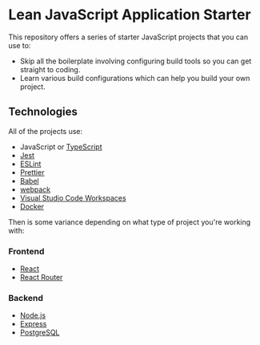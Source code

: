 # Lean JavaScript Application Starter

This repository offers a series of starter JavaScript projects that you can use to:

-   Skip all the boilerplate involving configuring build tools so you can get straight to coding.
-   Learn various build configurations which can help you build your own project.

## Technologies

All of the projects use:

-   JavaScript or [TypeScript](https://www.typescriptlang.org)
-   [Jest](https://jestjs.io)
-   [ESLint](https://eslint.org)
-   [Prettier](https://prettier.io)
-   [Babel](https://babeljs.io)
-   [webpack](https://webpack.js.org)
-   [Visual Studio Code Workspaces](https://code.visualstudio.com/docs/editor/workspaces)
-   [Docker](https://www.docker.com)

Then is some variance depending on what type of project you're working with:

### Frontend

-   [React](https://react.dev)
-   [React Router](https://reactrouter.com)

### Backend

-   [Node.js](https://nodejs.org)
-   [Express](https://expressjs.com)
-   [PostgreSQL](https://www.postgresql.org)

